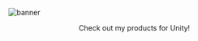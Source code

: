![banner](https://raw.githubusercontent.com/saadeghi/saadeghi/master/dino.gif)
<p align="center">
  Check out my products for Unity!
  <a href=""><img alt="" src=""/></a>
  <a href=""><img alt="" src=""/></a>
</p>

